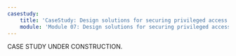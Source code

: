 ```yaml
---
casestudy:
    title: 'CaseStudy: Design solutions for securing privileged access'
    module: 'Module 07: Design solutions for securing privileged access'
---
```


CASE STUDY UNDER CONSTRUCTION.
